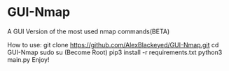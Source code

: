 # GUI-Nmap
A GUI Version of the most used nmap commands(BETA)


How to use:
  git clone https://github.com/AlexBlackeyed/GUI-Nmap.git
  cd GUI-Nmap
  sudo su (Become Root)
  pip3 install -r requirements.txt 
  python3 main.py
  Enjoy!
